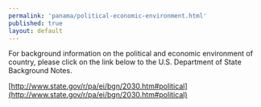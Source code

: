 ```yaml
---
permalink: 'panama/political-economic-environment.html'
published: true
layout: default
---
```

For background information on the political and economic environment of country, please click on the link below to the U.S. Department of State Background Notes.

[http://www.state.gov/r/pa/ei/bgn/2030.htm#political](http://www.state.gov/r/pa/ei/bgn/2030.htm#political)
